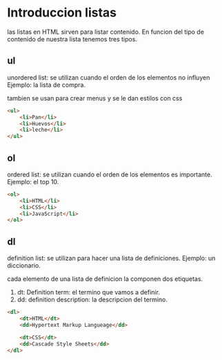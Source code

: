 # Introduccion listas

las listas en HTML sirven para listar contenido. En funcion del tipo de contenido de nuestra lista tenemos tres tipos.

## ul
unordered list: se utilizan cuando el orden de los elementos no influyen Ejemplo: la lista de compra. 

tambien se usan para crear menus y se le dan estilos con css

```HTML
<ul>
    <li>Pan</li>
    <li>Huevos</li>
    <li>leche</li>
</ul>
```
## ol 

ordered list: se utilizan cuando el orden de los elementos es importante. Ejemplo: el top 10.

```HTML
<ol>
    <li>HTML</li>
    <li>CSS</li>
    <li>JavaScript</li>
</ol>
```

## dl 

definition list: se utilizan para hacer una lista de definiciones. Ejemplo: un diccionario.

cada elemento de una lista de definicion la componen dos etiquetas.

1. dt: Definition term: el termino que vamos a definir.
2. dd: definition description: la descripcion del termino.

```HTML
<dl>
    <dt>HTML</dt>
    <dd>Hypertext Markup Langueage</dd>

    <dt>CSS</dt>
    <dd>Cascade Style Sheets</dd>
</dl>
```